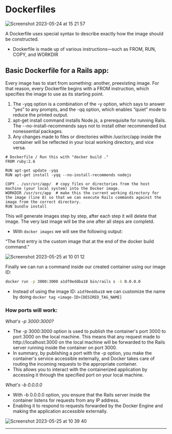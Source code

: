 # Dockerfiles

![Screenshot 2023-05-24 at 15 21 57](https://github.com/daniel-enqz/ruby-corners-100/assets/72522628/b885eedc-b4d9-4189-a404-79b4fc3a300e)

A Dockerfile uses special syntax to describe exactly how the image should be constructed.
- Dockerfile is made up of various instructions—such as FROM, RUN, COPY, and WORKDIR

## Basic Dockerfile for a Rails app:

Every image has to start from something: another, preexisting image. For that reason, every
Dockerfile begins with a FROM instruction, which specifies the image to use as its starting
point.

1. The -yqq option is a combination of the -y option, which says to answer “yes” to any prompts, and the -qq option, which enables “quiet” mode to reduce the printed output.
2. apt-get install command installs Node.js, a prerequisite for running Rails. The --no-install-recommends says not to install other recommended but nonessential packages.
3. Any changes made to files or directories within /usr/src/app inside the container will be reflected in your local working directory, and vice versa.

```
# Dockerfile / Run this with "docker build ."
FROM ruby:2.6 

RUN apt-get update -yqq                                 
RUN apt-get install -yqq --no-install-recommends nodejs 

COPY . /usr/src/app/  # copy files or directories from the host machine (your local system) into the Docker image.                               
WORKDIR /usr/src/app  # make this the current working directory for the image (line 8) so that we can execute Rails commands against the image from the correct directory.                                       
RUN bundle install
```
This will generate images step by step, after each step it will delete that image. The very last image will be the one after all steps are completd.
- With `docker images` we will see the following output:

“The first entry is the custom image that at the end of the docker build command.”

![Screenshot 2023-05-25 at 10 01 12](https://github.com/daniel-enqz/ruby-corners-100/assets/72522628/e3a572e7-5a18-4369-bb2f-3553ebf58544)

Finally we can run a command inside our created container using our image ID:

```bash
docker run -p 3000:3000 a1df0eddba18 bin/rails s -b 0.0.0.0
```
- Instead of using the image ID: `a1df0eddba18` we can customize the name by doing `docker tag <image-ID>[DESIRED_TAG_NAME]` 

### How ports will work:

*What's -p 3000:3000?*
- The -p 3000:3000 option is used to publish the container's port 3000 to port 3000 on the local machine. This means that any request made to http://localhost:3000 on the local machine will be forwarded to the Rails server running inside the container on port 3000.
- In summary, by publishing a port with the -p option, you make the container's service accessible externally, and Docker takes care of routing the incoming requests to the appropriate container. 
- This allows you to interact with the containerized application by accessing it through the specified port on your local machine.

*What's -b 0.0.0.0*
- With -b 0.0.0.0 option, you ensure that the Rails server inside the container listens for requests from any IP address.
- Enabling it to respond to requests forwarded by the Docker Engine and making the application accessible externally.

![Screenshot 2023-05-25 at 10 39 40](https://github.com/daniel-enqz/ruby-corners-100/assets/72522628/c1966ee6-47e9-413e-9ef2-8d82eea0c072)

---





